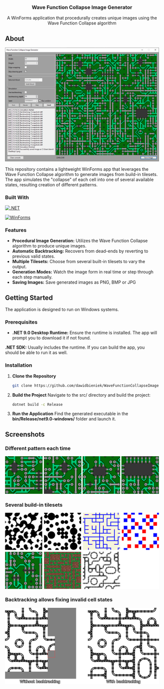 <div align="center">
  <h3 align="center">Wave Function Collapse Image Generator</h3>
  <p align="center">
    A WinForms application that procedurally creates unique images using the Wave Function Collapse algorithm
  </p>
</div>

<!-- ABOUT -->
## About
![Screenshot of Application][app-screenshot]

This repository contains a lightweight WinForms app that leverages the Wave Function Collapse algorithm to generate images from build-in tilesets. The app simulates the "collapse" of each cell into one of several available states, resulting creation of different patterns.

### Built With
[![.NET][dotnet-badge]][dotnet-url]

[![WinForms][winforms-badge]][winforms-url]

### Features
- **Procedural Image Generation:** Utilizes the Wave Function Collapse algorithm to produce unique images.
- **Automatic Backtracking:** Recovers from dead-ends by reverting to previous valid states.
- **Multiple Tilesets:** Choose from several built-in tilesets to vary the output.
- **Generation Modes:** Watch the image form in real time or step through each step manually.
- **Saving Images:** Save generated images as PNG, BMP or JPG

<!-- GETTING STARTED -->
## Getting Started

The application is designed to run on Windows systems.

### Prerequisites
- **.NET 9.0 Desktop Runtime:** Ensure the runtime is installed. The app will prompt you to download it if not found.

**.NET SDK:** Usually includes the runtime. If you can build the app, you should be able to run it as well.

### Installation
1. **Clone the Repository**
   ```sh
   git clone https://github.com/dawidbieniek/WaveFunctionCollapseImageGenerator.git
   ```
3. **Build the Project**
   Navigate to the src/ directory and build the project:
   ``` sh
   dotnet build -c Release
   ```
5. **Run the Application**
  Find the generated executable in the **bin/Release/net9.0-windows/** folder and launch it.

## Screenshots
### Different pattern each time
![Patterns][ss-patterns]

### Several build-in tilesets
![Tilesets][ss-tilesets]

### Backtracking allows fixing invalid cell states
![Backtracking][ss-backtracking]

<!-- MARKDOWN LINKS & IMAGES -->
[app-screenshot]: img/app-screenshot.png
[ss-patterns]: img/patterns.png
[ss-tilesets]: img/tilesets.png
[ss-backtracking]: img/backtracking.png
[dotnet-badge]: https://img.shields.io/badge/.NET-512BD4?style=for-the-badge&logo=dotnet&logoColor=white
[dotnet-url]: https://dotnet.microsoft.com/en-us/
[winforms-badge]: https://img.shields.io/badge/WinForms-512BD4?style=for-the-badge
[winforms-url]: https://learn.microsoft.com/en-us/dotnet/desktop/winforms/

